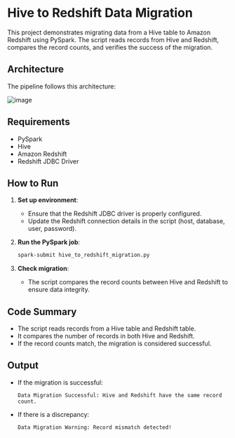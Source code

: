 # Hive to Redshift Data Migration

This project demonstrates migrating data from a Hive table to Amazon Redshift using PySpark. The script reads records from Hive and Redshift, compares the record counts, and verifies the success of the migration.

## Architecture

The pipeline follows this architecture:

![image](https://github.com/user-attachments/assets/07d0a3cc-e2c6-4fd8-a90b-a4ed09c59f48)


## Requirements

- PySpark
- Hive
- Amazon Redshift
- Redshift JDBC Driver

## How to Run

1. **Set up environment**:
    - Ensure that the Redshift JDBC driver is properly configured.
    - Update the Redshift connection details in the script (host, database, user, password).

2. **Run the PySpark job**:
    ```bash
    spark-submit hive_to_redshift_migration.py
    ```

3. **Check migration**:
    - The script compares the record counts between Hive and Redshift to ensure data integrity.

## Code Summary

- The script reads records from a Hive table and Redshift table.
- It compares the number of records in both Hive and Redshift.
- If the record counts match, the migration is considered successful.

## Output

- If the migration is successful:
    ```
    Data Migration Successful: Hive and Redshift have the same record count.
    ```

- If there is a discrepancy:
    ```
    Data Migration Warning: Record mismatch detected!
    ```
